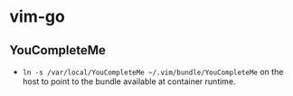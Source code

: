 # vim-go

## YouCompleteMe

- `ln -s /var/local/YouCompleteMe ~/.vim/bundle/YouCompleteMe` on the host to point to the bundle available at container runtime.
